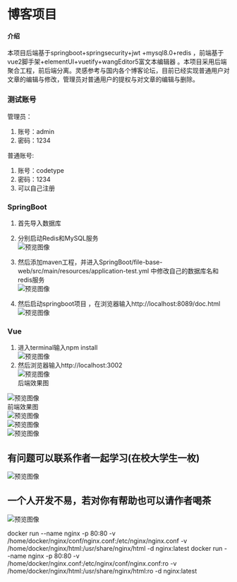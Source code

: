 # 博客项目

#### 介绍
本项目后端基于springboot+springsecurity+jwt +mysql8.0+redis ，前端基于vue2脚手架+elementUI+vuetify+wangEditor5富文本编辑器 。本项目采用后端聚合工程，前后端分离。灵感参考与国内各个博客论坛，目前已经实现普通用户对文章的编辑与修改，管理员对普通用户的提权与对文章的编辑与删除。

### 测试账号
管理员：
1. 账号：admin 
2. 密码：1234

普通账号:
1. 账号：codetype 
2. 密码：1234
3. 可以自己注册
### SpringBoot
1. 首先导入数据库
2. 分别启动Redis和MySQL服务
   <img class="embed-responsive embed-responsive-4by3" id="imgTag" alt="预览图像" src="https://link.ap1.storjshare.io/s/jued4tn3jqe6l3gkryorqqkgeioa/demo-bucket/redis.png?wrap=0" style="display: block;">

3. 然后添加maven工程，并进入SpringBoot/file-base-web/src/main/resources/application-test.yml 中修改自己的数据库名和redis服务
   <img class="embed-responsive embed-responsive-4by3" id="imgTag" alt="预览图像" src="https://link.ap1.storjshare.io/s/jwmy3tzstbgnzncuqgvndixqgh5q/demo-bucket/maven.png?wrap=0" style="display: block;">
4. 然后启动springboot项目 ，在浏览器输入http://localhost:8089/doc.html
   <img class="embed-responsive embed-responsive-4by3" id="imgTag" alt="预览图像" src="https://link.ap1.storjshare.io/s/jxz3tp2v77dng3uexa2mzmvdbeea/demo-bucket/%E5%90%8E%E7%AB%AF.png?wrap=0" style="display: block;">
### Vue
1. 进入terminal输入npm install
   <img class="embed-responsive embed-responsive-4by3" id="imgTag" alt="预览图像" src="https://link.ap1.storjshare.io/s/jxb527ay5bkm3bduwpwrxcsaradq/demo-bucket/%E5%89%8D%E7%AB%AF%E8%BF%90%E8%A1%8C.png?wrap=0" style="display: block;">
2. 然后浏览器输入http://localhost:3002
   <img class="embed-responsive embed-responsive-4by3" id="imgTag" alt="预览图像" src="https://link.ap1.storjshare.io/s/jvyhcmq4xauagehwwabaamjggoqq/demo-bucket/%E5%89%8D%E7%AB%AF%E6%95%88%E6%9E%9C%E5%9B%BE%201.png?wrap=0" style="display: block;">
后端效果图  <br/>
<img class="embed-responsive embed-responsive-4by3" id="imgTag" alt="预览图像" src="https://link.ap1.storjshare.io/s/jxz3tp2v77dng3uexa2mzmvdbeea/demo-bucket/%E5%90%8E%E7%AB%AF.png?wrap=0" style="display: block;">
前端效果图  <br/>
<img class="embed-responsive embed-responsive-4by3" id="imgTag" alt="预览图像" src="https://link.ap1.storjshare.io/s/jvyhcmq4xauagehwwabaamjggoqq/demo-bucket/%E5%89%8D%E7%AB%AF%E6%95%88%E6%9E%9C%E5%9B%BE%201.png?wrap=0" style="display: block;">
<img class="embed-responsive embed-responsive-4by3" id="imgTag" alt="预览图像" src="https://link.ap1.storjshare.io/s/jul7ghfqpojfokn4wxuofbnhd7qa/demo-bucket/%E5%89%8D%E7%AB%AF%E6%95%88%E6%9E%9C%E5%9B%BE2.png?wrap=0" style="display: block;">
<img class="embed-responsive embed-responsive-4by3" id="imgTag" alt="预览图像" src="https://link.ap1.storjshare.io/s/jxhugydvjgvtynpnyrfa7s4hexoq/demo-bucket/%E6%95%88%E6%9E%9C%E5%9B%BE3.png?wrap=0" style="display: block;">

<h2>有问题可以联系作者一起学习(在校大学生一枚)</h2>

<img class="embed-responsive embed-responsive-4by3" id="imgTag" alt="预览图像" src="https://link.ap1.storjshare.io/s/juwy4mzbcirai2jmektu3x6dlzwq/demo-bucket/T.png?wrap=0" style="display: block;">



<h2>一个人开发不易，若对你有帮助也可以请作者喝茶</h2>

<img class="embed-responsive embed-responsive-4by3" id="imgTag" alt="预览图像" src="https://link.ap1.storjshare.io/s/jv374zfqffkgmnhe4a55oqzfjkoa/demo-bucket/test.png?wrap=0" style="display: block;">




docker run --name nginx -p 80:80 -v /home/docker/nginx/conf/nginx.conf:/etc/nginx/nginx.conf -v /home/docker/nginx/html:/usr/share/nginx/html -d nginx:latest
docker run --name nginx -p 80:80 -v /home/docker/nginx.conf:/etc/nginx/conf/nginx.conf:ro -v /home/docker/nginx/html:/usr/share/nginx/html:ro -d nginx:latest


